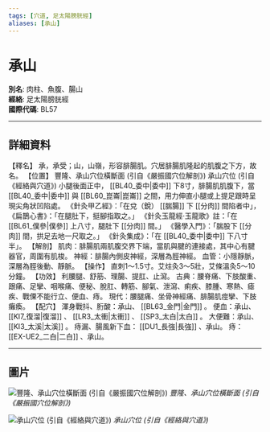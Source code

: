 ```yaml
---
tags: [穴道, 足太陽膀胱經]
aliases: [承山]
---
```


# 承山

**別名**: 肉柱、魚腹、腸山  
**經絡**: 足太陽膀胱經  
**國際代碼**: BL57  

---

## 詳細資料
【釋名】
承，承受；山，山嶺，形容腓腸肌。穴居腓腸肌隆起的肌腹之下方，故名。
【位置】
豐隆、承山穴位橫斷面 (引自《嚴振國穴位解剖》)
承山穴位 (引自《經絡與穴道》)
小腿後面正中， [[BL40_委中|委中]] 下8寸，腓腸肌肌腹下，當 [[BL40_委中|委中]] 與 [[BL60_崑崙|崑崙]] 之間，用力伸直小腿或上提足跟時呈現尖角狀凹陷處。
《針灸甲乙經》：「在兌（銳） [[腨腸]] 下 [[分肉]] 間陷者中」，
《扁鵲心書》：「在腿肚下，挺腳指取之。」
《針灸玉龍經‧玉龍歌》註：「在 [[BL61_僕參|僕參]] 上八寸，腿肚下 [[分肉]] 間。」
《醫學入門》：「腨股下 [[分肉]] 間，拱足去地一尺取之。」
《針灸集成》：「在 [[BL40_委中|委中]] 下八寸半」。
【解剖】
肌肉：腓腸肌兩肌腹交界下端，當肌與腱的連接處，其中心有腱器官，周圍有肌梭。
神經：腓腸內側皮神經，深層為脛神經。
血管：小隱靜脈，深層為脛後動、靜脈。
【操作】
直刺1～1.5寸。艾炷灸3～5壯，艾條溫灸5～10分鐘。
【功效】
利腰腿、舒筋、理腸、提肛、止瀉。
古典：腰脊痛、下肢酸重、跟痛、足攣、咽喉痛、便秘、脫肛、轉筋、腳氣、泄瀉、痢疾、膝腫、寒熱、瘧疾、戰傈不能行立、便血、痔。
現代：腰腿痛、坐骨神經痛、腓腸肌痙攣、下肢癱瘓。
【配穴】
渾身戰抖、胻酸：承山、 [[BL63_金門|金門]] 。
便血：承山、 [[KI7_復溜|復溜]] 、 [[LR3_太衝|太衝]] 、 [[SP3_太白|太白]] 。
大便難：承山、 [[KI3_太溪|太溪]] 。
痔漏、腸風新下血： [[DU1_長強|長強]] 、承山。
痔： [[EX-UE2_二白|二白]] 、承山。

---

## 圖片
![豐隆、承山穴位橫斷面 (引自《嚴振國穴位解剖》)](https://yibian.hopto.org/pic/acu/norm/03/fenglong,chengshan(yen).jpg)
_豐隆、承山穴位橫斷面 (引自《嚴振國穴位解剖》)_

![承山穴位 (引自《經絡與穴道》)](https://yibian.hopto.org/pic/acu/norm/07/chengshan(j&a).jpg)
_承山穴位 (引自《經絡與穴道》)_

